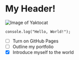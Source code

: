 # My Header!

![Image of Yaktocat](https://octodex.github.com/images/yaktocat.png)

```
console.log("Hello, World!");
```

- [ ] Turn on GitHub Pages
- [ ] Outline my portfolio
- [x] Introduce myself to the world
